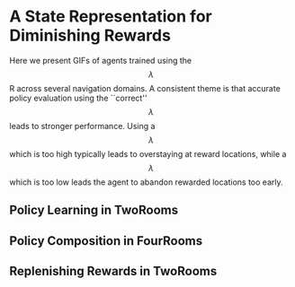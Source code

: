 # A State Representation for Diminishing Rewards

Here we present GIFs of agents trained using the $$\lambda$$R across several navigation domains. A consistent theme is that accurate policy evaluation using the ``correct'' $$\lambda$$ leads to stronger performance. Using a $$\lambda$$ which is too high typically leads to overstaying at reward locations, while a $$\lambda$$ which is too low leads the agent to abandon rewarded locations too early. 

## Policy Learning in TwoRooms

## Policy Composition in FourRooms

## Replenishing Rewards in TwoRooms

